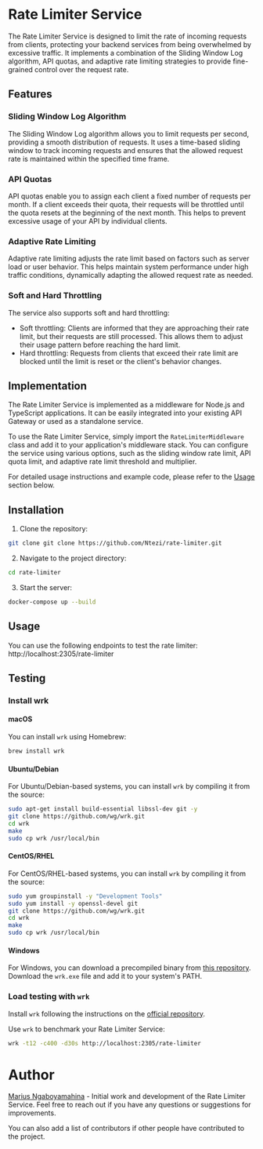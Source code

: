 # Rate Limiter Service

The Rate Limiter Service is designed to limit the rate of incoming requests from clients, protecting your backend services from being overwhelmed by excessive traffic. It implements a combination of the Sliding Window Log algorithm, API quotas, and adaptive rate limiting strategies to provide fine-grained control over the request rate.

## Features

### Sliding Window Log Algorithm

The Sliding Window Log algorithm allows you to limit requests per second, providing a smooth distribution of requests. It uses a time-based sliding window to track incoming requests and ensures that the allowed request rate is maintained within the specified time frame.

### API Quotas

API quotas enable you to assign each client a fixed number of requests per month. If a client exceeds their quota, their requests will be throttled until the quota resets at the beginning of the next month. This helps to prevent excessive usage of your API by individual clients.

### Adaptive Rate Limiting

Adaptive rate limiting adjusts the rate limit based on factors such as server load or user behavior. This helps maintain system performance under high traffic conditions, dynamically adapting the allowed request rate as needed.

### Soft and Hard Throttling

The service also supports soft and hard throttling:

- Soft throttling: Clients are informed that they are approaching their rate limit, but their requests are still processed. This allows them to adjust their usage pattern before reaching the hard limit.
- Hard throttling: Requests from clients that exceed their rate limit are blocked until the limit is reset or the client's behavior changes.

## Implementation

The Rate Limiter Service is implemented as a middleware for Node.js and TypeScript applications. It can be easily integrated into your existing API Gateway or used as a standalone service.

To use the Rate Limiter Service, simply import the `RateLimiterMiddleware` class and add it to your application's middleware stack. You can configure the service using various options, such as the sliding window rate limit, API quota limit, and adaptive rate limit threshold and multiplier.

For detailed usage instructions and example code, please refer to the [Usage](#usage) section below.


## Installation

1. Clone the repository:

```bash
git clone git clone https://github.com/Ntezi/rate-limiter.git
```

2. Navigate to the project directory:

```bash
cd rate-limiter
```

3. Start the server:

```bash
docker-compose up --build
```

## Usage

You can use the following endpoints to test the rate limiter:
http://localhost:2305/rate-limiter

## Testing

### Install wrk

#### macOS

You can install `wrk` using Homebrew:
    
```bash
brew install wrk
```


#### Ubuntu/Debian

For Ubuntu/Debian-based systems, you can install `wrk` by compiling it from the source:

```bash
sudo apt-get install build-essential libssl-dev git -y
git clone https://github.com/wg/wrk.git
cd wrk
make
sudo cp wrk /usr/local/bin
``` 

#### CentOS/RHEL

For CentOS/RHEL-based systems, you can install `wrk` by compiling it from the source:

```bash
sudo yum groupinstall -y "Development Tools"
sudo yum install -y openssl-devel git
git clone https://github.com/wg/wrk.git
cd wrk
make
sudo cp wrk /usr/local/bin
```

#### Windows

For Windows, you can download a precompiled binary from [this repository](https://github.com/maierhofer/wrk-windows). Download the `wrk.exe` file and add it to your system's PATH.


### Load testing with `wrk`

Install `wrk` following the instructions on the [official repository](https://github.com/wg/wrk).

Use `wrk` to benchmark your Rate Limiter Service:

```bash
wrk -t12 -c400 -d30s http://localhost:2305/rate-limiter
```

# Author

[Marius Ngaboyamahina](https://ntezi.github.io/) - Initial work and development of the Rate Limiter Service. Feel free to reach out if you have any questions or suggestions for improvements.

You can also add a list of contributors if other people have contributed to the project.



